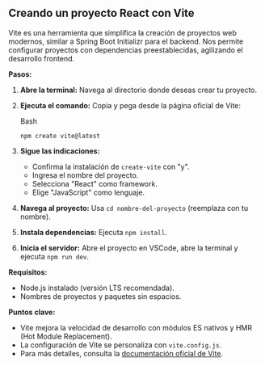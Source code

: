 
## Creando un proyecto React con Vite

Vite es una herramienta que simplifica la creación de proyectos web modernos, similar a Spring Boot Initializr para el backend. Nos permite configurar proyectos con dependencias preestablecidas, agilizando el desarrollo frontend.

**Pasos:**

1. **Abre la terminal:** Navega al directorio donde deseas crear tu proyecto.
    
2. **Ejecuta el comando:** Copia y pega desde la página oficial de Vite:
    
    Bash
    
    ```
    npm create vite@latest
    ```
    
3. **Sigue las indicaciones:**
    
    - Confirma la instalación de `create-vite` con "y".
    - Ingresa el nombre del proyecto.
    - Selecciona "React" como framework.
    - Elige "JavaScript" como lenguaje.
4. **Navega al proyecto:** Usa `cd nombre-del-proyecto` (reemplaza con tu nombre).
    
5. **Instala dependencias:** Ejecuta `npm install`.
    
6. **Inicia el servidor:** Abre el proyecto en VSCode, abre la terminal y ejecuta `npm run dev`.
    

**Requisitos:**

- Node.js instalado (versión LTS recomendada).
- Nombres de proyectos y paquetes sin espacios.

**Puntos clave:**

- Vite mejora la velocidad de desarrollo con módulos ES nativos y HMR (Hot Module Replacement).
- La configuración de Vite se personaliza con `vite.config.js`.
- Para más detalles, consulta la [documentación oficial de Vite](https://vitejs.dev/).
